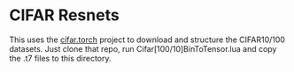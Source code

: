 # CIFAR Resnets


This uses the [cifar.torch](https://github.com/soumith/cifar.torch) project to download and structure the CIFAR10/100 datasets. Just clone that repo, run Cifar[100/10]BinToTensor.lua and copy the .t7 files to this directory.
